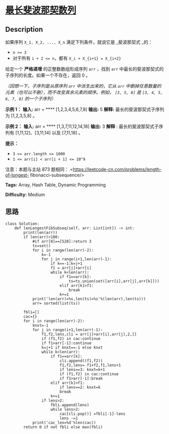 # [最长斐波那契数列][title]

## Description

如果序列 `X_1, X_2, ..., X_n` 满足下列条件，就说它是  _斐波那契式  _的：

  * `n >= 3`
  * 对于所有 `i + 2 <= n`，都有 `X_i + X_{i+1} = X_{i+2}`

给定一个 **严格递增** 的正整数数组形成序列 `arr` ，找到 `arr` 中最长的斐波那契式的子序列的长度。如果一个不存在，返回  0 。

_（回想一下，子序列是从原序列   `arr` 中派生出来的，它从 `arr` 中删掉任意数量的元素（也可以不删），而不改变其余元素的顺序。例如， `[3,
5, 8]` 是 `[3, 4, 5, 6, 7, 8]` 的一个子序列）_



**示例 1：**
            **输入:** arr = **** [1,2,3,4,5,6,7,8]    **输出:** 5    **解释:** 最长的斐波那契式子序列为 [1,2,3,5,8] 。    

**示例  2：**
            **输入:** arr = **** [1,3,7,11,12,14,18]    **输出:** 3    **解释** : 最长的斐波那契式子序列有 [1,11,12]、[3,11,14] 以及 [7,11,18] 。    



**提示：**

  * `3 <= arr.length <= 1000`
  * `1 <= arr[i] < arr[i + 1] <= 10^9`



注意：本题与主站 873 题相同： <https://leetcode-cn.com/problems/length-of-longest-
fibonacci-subsequence/>


**Tags:** Array, Hash Table, Dynamic Programming

**Difficulty:** Medium

## 思路

``` python3
class Solution:
    def lenLongestFibSubseq(self, arr: List[int]) -> int:
        print(len(arr))
        if len(arr)>100:
            #if arr[0]==[528]:return 3
            ts=set()
            for i in range(len(arr)-2):
                k=-1
                for j in range(i+1,len(arr)-1):
                    if k==-1:k=j+1
                    f1 = arr[j]+arr[i]
                    while k<len(arr):     
                        if f1==arr[k]: 
                            ts=ts.union(set([arr[i],arr[j],arr[k]]))
                        elif arr[k]>f1:
                            break
                        k+=1
            print('len(arr)=%s,len(ts)=%s'%(len(arr),len(ts)))
            arr= sorted(list(ts))

        fbli=[]
        cac={}
        for i in range(len(arr)-2):
            knxt=-1
            for j in range(i+1,len(arr)-1):
                f1,f2,lens,cli = arr[j]+arr[i],arr[j],2,[]
                if (f1,f2) in cac:continue
                if f1>arr[-1]:continue
                k=j+1 if knxt==-1 else knxt
                while k<len(arr):
                    if f1==arr[k]:
                        cli.append((f1,f2))
                        f1,f2,lens= f1+f2,f1,lens+1
                        if lens==3: knxt=k+1
                        if (f1,f2) in cac:continue
                        if f1>arr[-1]:break
                    elif arr[k]>f1:
                        if lens==2: knxt=k
                        break
                    k+=1
                if lens>2:
                    fbli.append(lens)
                    while lens>2:
                        cac[cli.pop()] =fbli[-1]-lens
                        lens -=1
            print('cac_len=%d'%len(cac))
        return 0 if not fbli else max(fbli)        
```

[title]: https://leetcode-cn.com/problems/Q91FMA
